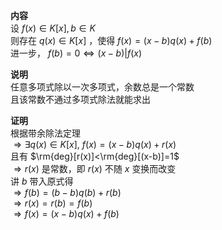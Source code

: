 **内容**  
设 $f(x)\in K[x], b\in K$  
则存在 $q(x)\in K[x]$ ，使得 $f(x)=(x-b)q(x)+f(b)$  
进一步， $f(b)=0\Leftrightarrow(x-b)|f(x)$  
  
**说明**  
任意多项式除以一次多项式，余数总是一个常数  
且该常数不通过多项式除法就能求出  
  
**证明**  
根据带余除法定理  
 $\Rightarrow\exists q(x)\in K[x],\ f(x)=(x-b)q(x)+r(x)$  
且有 $\rm{deg}[r(x)]<\rm{deg}[(x-b)]=1$  
 $\Rightarrow r(x)$ 是常数，即 $r(x)$ 不随 $x$ 变换而改变  
讲 $b$ 带入原式得  
 $\Rightarrow f(b)=(b-b)q(b)+r(b)$  
 $\Rightarrow r(x)=r(b)=f(b)$  
 $\Rightarrow f(x)=(x-b)q(x)+f(b)$  
  
